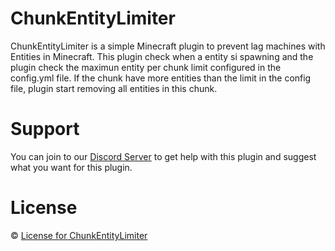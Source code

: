 # ChunkEntityLimiter

ChunkEntityLimiter is a simple Minecraft plugin to prevent lag machines with Entities in Minecraft. This plugin check when a entity si spawning and the plugin check
the maximun entity per chunk limit configured in the config.yml file. If the chunk have more entities than the limit in the config file, plugin start removing all
entities in this chunk.

# Support
You can join to our [Discord Server](https://discord.gg/epDPg4h7e9) to get help with this plugin and suggest what you want for this plugin.

# License
&copy; [License for ChunkEntityLimiter](https://github.com/PonnyTheLight/ChunkEntityLimiter/blob/master/LICENSE "License for ChunkEntityLimiter")
